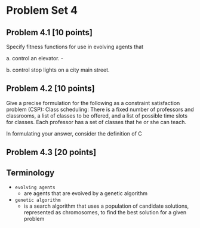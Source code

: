 # Problem Set 4
## Problem 4.1 [10 points]
Specify fitness functions for use in evolving agents that

a. control an elevator.
    - 






b. control stop lights on a city main street.

## Problem 4.2 [10 points]
Give a precise formulation for the following as a constraint satisfaction problem (CSP):
    Class scheduling: There is a fixed number of professors and classrooms, a list of classes to be offered, and a list of possible time slots for classes. Each professor has a set of classes that he or she can teach.

In formulating your answer, consider the definition of C

## Problem 4.3 [20 points] 





## Terminology
- `evolving agents` 
    - are agents that are evolved by a genetic algorithm
- `genetic algorithm`
    - is a search algorithm that uses a population of candidate solutions, represented as chromosomes, to find the best solution for a given problem
